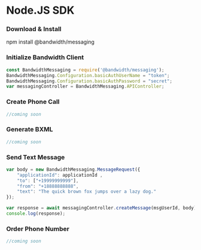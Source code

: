 # Node.JS SDK

### Download & Install

npm install @bandwidth/messaging

### Initialize Bandwidth Client

```js
const BandwidthMessaging = require('@bandwidth/messaging');
BandwidthMessaging.Configuration.basicAuthUserName = "token";
BandwidthMessaging.Configuration.basicAuthPassword = "secret";
var messagingController = BandwidthMessaging.APIController;
```

### Create Phone Call

```js
//coming soon
```

### Generate BXML

```js
//coming soon
```

### Send Text Message

```js
var body = new BandwidthMessaging.MessageRequest({
    "applicationId": applicationId ,
    "to": ["+19999999999"],
    "from": "+18888888888",
    "text": "The quick brown fox jumps over a lazy dog."
});

var response = await messagingController.createMessage(msgUserId, body);
console.log(response);
```

### Order Phone Number

```js
//coming soon
```
